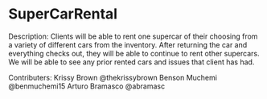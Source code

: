 # SuperCarRental

Description:
Clients will be able to rent one supercar of their choosing from a variety of different cars from the inventory. After returning the car and everything checks out, they will be able to continue to rent other supercars. We will be able to see any prior rented cars and issues that client has had.

Contributers:
Krissy Brown @thekrissybrown
Benson Muchemi @benmuchemi15
Arturo Bramasco @abramasc
